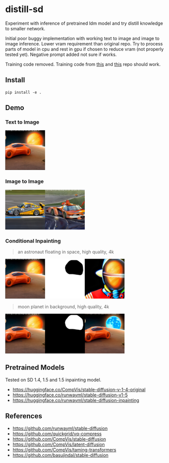 # distill-sd

Experiment with inference of pretrained ldm model and try distill knowledge to smaller network.

Initial poor buggy implementation with working text to image and image to image inference. Lower vram requirement than original repo. Try to process parts of model in cpu and rest in gpu if chosen to reduce vram (not properly tested yet). Negative prompt added not sure if works.

Training code removed. Training code from [this](https://github.com/runwayml/stable-diffusion) and [this](https://github.com/CompVis/stable-diffusion) repo should work. 


## Install

```
pip install -e .
```

## Demo

### Text to Image

<img src="assets/text_to_image.png" width=25% height=25%>

### Image to Image

<img src="assets/image_to_image.png" width=50% height=50%>

### Conditional Inpainting

> an astronaut floating in space, high quality, 4k

<img src="assets/text_to_image.png" width=25% height=25%><img src="assets/inpainting_mask.png" width=25% height=25%><img src="assets/inpainting_mask_output.png" width=25% height=25%>

> moon planet in background, high quality, 4k

<img src="assets/text_to_image.png" width=25% height=25%><img src="assets/inpainting_mask_inv.png" width=25% height=25%><img src="assets/inpainting_mask_inv_output.png" width=25% height=25%>


## Pretrained Models

Tested on SD 1.4, 1.5 and 1.5 inpainting model.

- https://huggingface.co/CompVis/stable-diffusion-v-1-4-original
- https://huggingface.co/runwayml/stable-diffusion-v1-5
- https://huggingface.co/runwayml/stable-diffusion-inpainting


## References
- https://github.com/runwayml/stable-diffusion
- https://github.com/quickgrid/vq-compress
- https://github.com/CompVis/stable-diffusion
- https://github.com/CompVis/latent-diffusion
- https://github.com/CompVis/taming-transformers
- https://github.com/basujindal/stable-diffusion

